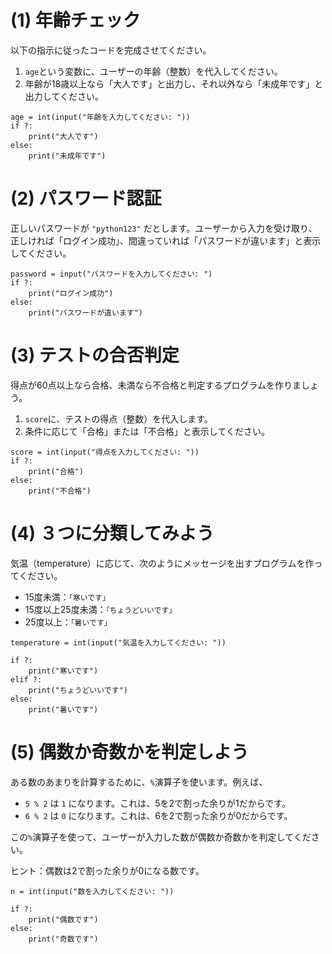 # (1) 年齢チェック

以下の指示に従ったコードを完成させてください。

1. `age`という変数に、ユーザーの年齢（整数）を代入してください。
2. 年齢が18歳以上なら「大人です」と出力し、それ以外なら「未成年です」と出力してください。

```python:template
age = int(input("年齢を入力してください: "))
if ?:
    print("大人です")
else:
    print("未成年です")
```

# (2) パスワード認証

正しいパスワードが `"python123"` だとします。ユーザーから入力を受け取り、正しければ「ログイン成功」、間違っていれば「パスワードが違います」と表示してください。

```python:template
password = input("パスワードを入力してください: ")
if ?:
    print("ログイン成功")
else:
    print("パスワードが違います")
```

# (3) テストの合否判定

得点が60点以上なら合格、未満なら不合格と判定するプログラムを作りましょう。

1. `score`に、テストの得点（整数）を代入します。
2. 条件に応じて「合格」または「不合格」と表示してください。

```python:template
score = int(input("得点を入力してください: "))
if ?:
    print("合格")
else:
    print("不合格")
```

# (4) ３つに分類してみよう

気温（temperature）に応じて、次のようにメッセージを出すプログラムを作ってください。

- 15度未満：`「寒いです」`
- 15度以上25度未満：`「ちょうどいいです」`
- 25度以上：`「暑いです」`

```python:template
temperature = int(input("気温を入力してください: "))

if ?:
    print("寒いです")
elif ?:
    print("ちょうどいいです")
else:
    print("暑いです")
```

# (5) 偶数か奇数かを判定しよう

ある数のあまりを計算するために、`%`演算子を使います。例えば、

- `5 % 2` は `1` になります。これは、5を2で割った余りが1だからです。
- `6 % 2` は `0` になります。これは、6を2で割った余りが0だからです。

この`%`演算子を使って、ユーザーが入力した数が偶数か奇数かを判定してください。

ヒント：偶数は2で割った余りが0になる数です。

```python:template
n = int(input("数を入力してください: "))

if ?:
    print("偶数です")
else:
    print("奇数です")
```

